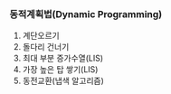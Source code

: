 ### 동적계획법(Dynamic Programming)
1. 계단오르기
2. 돌다리 건너기
3. 최대 부분 증가수열(LIS)
4. 가장 높은 탑 쌓기(LIS)
5. 동전교환(냅색 알고리즘)
